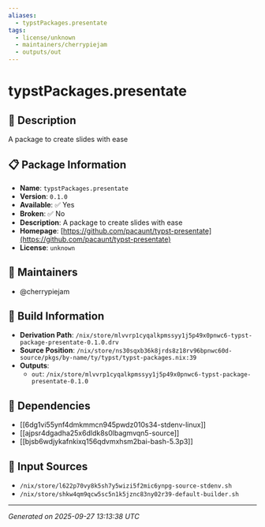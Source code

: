 ```yaml
---
aliases:
  - typstPackages.presentate
tags:
  - license/unknown
  - maintainers/cherrypiejam
  - outputs/out
---
```


# typstPackages.presentate

## 📝 Description

A package to create slides with ease

## 📋 Package Information

- **Name**: `typstPackages.presentate`
- **Version**: `0.1.0`
- **Available**: ✅ Yes
- **Broken**: ✅ No
- **Description**: A package to create slides with ease
- **Homepage**: [https://github.com/pacaunt/typst-presentate](https://github.com/pacaunt/typst-presentate)
- **License**: `unknown`
## 👥 Maintainers

- @cherrypiejam


## 🔧 Build Information

- **Derivation Path**: `/nix/store/mlvvrp1cyqalkpmssyy1j5p49x0pnwc6-typst-package-presentate-0.1.0.drv`
- **Source Position**: `/nix/store/ns30sqxb36k8jrds8z18rv96bpnwc60d-source/pkgs/by-name/ty/typst/typst-packages.nix:39`
- **Outputs**:
  - `out`:  `/nix/store/mlvvrp1cyqalkpmssyy1j5p49x0pnwc6-typst-package-presentate-0.1.0`

## 🔗 Dependencies

- [[6dg1vi55ynf4dmkmmcn945pwdz010s34-stdenv-linux]]
- [[ajpsr4dgadha25x6dldk8s0lbagmvqn5-source]]
- [[bjsb6wdjykafnkixq156qdvmxhsm2bai-bash-5.3p3]]

## 📁 Input Sources

- `/nix/store/l622p70vy8k5sh7y5wizi5f2mic6ynpg-source-stdenv.sh`
- `/nix/store/shkw4qm9qcw5sc5n1k5jznc83ny02r39-default-builder.sh`

---
*Generated on 2025-09-27 13:13:38 UTC*
